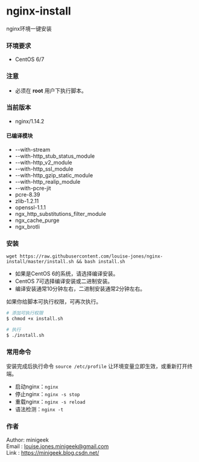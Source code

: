 # nginx-install
nginx环境一键安装

### 环境要求
* CentOS 6/7

### 注意
* 必须在 **root** 用户下执行脚本。

### 当前版本
* nginx/1.14.2

#### 已编译模块
* --with-stream
* --with-http_stub_status_module
* --with-http_v2_module
* --with-http_ssl_module
* --with-http_gzip_static_module
* --with-http_realip_module
* --with-pcre-jit
* pcre-8.39
* zlib-1.2.11
* openssl-1.1.1
* ngx_http_substitutions_filter_module
* ngx_cache_purge
* ngx_brotli

### 安装
```
wget https://raw.githubusercontent.com/louise-jones/nginx-install/master/install.sh && bash install.sh
```

* 如果是CentOS 6的系统，请选择编译安装。
* CentOS 7可选择编译安装或二进制安装。
* 编译安装通常10分钟左右，二进制安装通常2分钟左右。

如果你给脚本可执行权限，可再次执行。 
```sh
# 添加可执行权限
$ chmod +x install.sh   

# 执行
$ ./install.sh

```

### 常用命令
安装完成后执行命令 `source /etc/profile` 让环境变量立即生效，或重新打开终端。
* 启动nginx：`nginx`
* 停止nginx：`nginx -s stop`
* 重载nginx：`nginx -s reload`
* 语法检测：`nginx -t`


### 作者
Author: minigeek   
Email : louise.jones.minigeek@gmail.com   
Link  : https://minigeek.blog.csdn.net/

